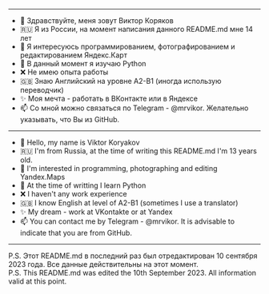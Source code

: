 -----
- 👋 Здравствуйте, меня зовут Виктор Коряков
- :ru: Я из России, на момент написания данного README.md мне 14 лет
- 👀 Я интересуюсь программированием, фотографированием и редактированием Яндекс.Карт
- 🌱 В данный момент я изучаю Python
- :x: Не имею опыта работы
- :gb: Знаю Английский на уровне А2-B1 (иногда использую переводчик)
- ✨ Моя мечта - работать в ВКонтакте или в Яндексе
- 📫 Со мной можно связаться по Telegram - @mrvikor. Желательно указывать, что Вы из GitHub.
------
- 👋 Hello, my name is Viktor Koryakov
- :ru: I'm from Russia, at the time of writing this README.md I'm 13 years old.
- 👀 I'm interested in programming, photographing and editing Yandex.Maps
- 🌱 At the time of writting I learn Python
- :x: I haven't any work experience
- :gb: I know English at level of А2-B1 (sometimes I use a translator)
- ✨ My dream - work at VKontakte or at Yandex
- 📫 You can contact me by Telegram - @mrvikor. It is advisable to indicate that you are from GitHub.
-----
P.S. Этот README.md в последний раз был отредактирован 10 cентября 2023 года. Все данные действительны на этот момент.  
P.S. This README.md was edited the 10th September 2023. All information valid at this point.
